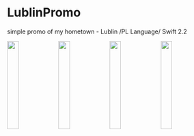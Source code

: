 # LublinPromo
simple promo of my hometown - Lublin /PL Language/ Swift 2.2

<img src="https://cloud.githubusercontent.com/assets/19606025/16066725/0b223784-32b6-11e6-87ce-e8cc529dffde.png" width="23%"></img> <img src="https://cloud.githubusercontent.com/assets/19606025/16066724/0b20f72a-32b6-11e6-904e-25590bfda4b0.png" width="23%"></img> <img src="https://cloud.githubusercontent.com/assets/19606025/16066723/0afaea80-32b6-11e6-9709-78b1bdeea4ad.png" width="23%"></img> <img src="https://cloud.githubusercontent.com/assets/19606025/16066726/0b234002-32b6-11e6-922b-abf91a7ef9e4.png" width="23%"></img> 
